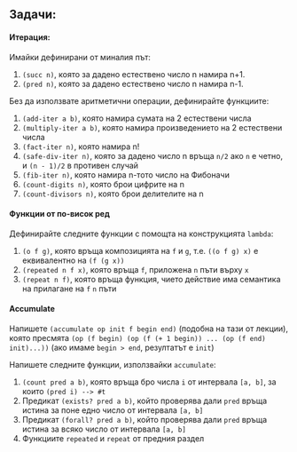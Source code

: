 ## Задачи:
#### Итерация:
Имайки дефинирани от миналия път:
1. `(succ n)`, която за дадено естествено число n намира n+1.
1. `(pred n)`, която за дадено естествено число n намира n-1.

Без да използвате аритметични операции, дефинирайте функциите:
1. `(add-iter a b)`, която намира сумата на 2 естествени числа
1. `(multiply-iter a b)`, която намира произведението на 2 естествени числа
1. `(fact-iter n)`, която намира n!
1. `(safe-div-iter n)`, която за дадено число n връща `n/2` ако `n` е четно, и `(n - 1)/2` в противен случай
1. `(fib-iter n)`, която намира n-тото число на Фибоначи
1. `(count-digits n)`, която брои цифрите на n
1. `(count-divisors n)`, която брои делителите на n

#### Функции от по-висок ред
Дефинирайте следните функции с помощта на конструкцията `lambda`:
1. `(o f g)`, която връща композицията на `f` и `g`, т.е. `((o f g) x)` е
еквивалентно на `(f (g x))`
1. `(repeated n f x)`, която връща `f`, приложена `n` пъти върху `x`
1. `(repeat n f)`, която връща функция, чието действие има семантика на
прилагане на `f` `n` пъти

#### Accumulate
Напишете `(accumulate op init f begin end)` (подобна на тази от лекции), която
пресмята `(op (f begin) (op (f (+ 1 begin)) ... (op (f end) init)...))`
(ако имаме `begin > end`, резултатът е `init`)

Напишете следните функции, използвайки `accumulate`:
1. `(count pred a b)`, която връща бро числа `i` от интервала `[a, b]`, за които
`(pred i) --> #t`
1. Предикат `(exists? pred a b)`, който проверява дали `pred` връща истина за поне едно
число от интервала `[a, b]`
1. Предикат `(forall? pred a b)`, който проверява дали `pred` връща истина за всяко
число от интервала `[a, b]`
1. Функциите `repeated` и `repeat` от предния раздел
